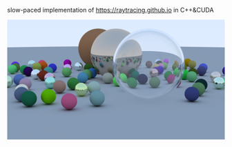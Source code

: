 slow-paced implementation of https://raytracing.github.io in C++&CUDA

![spheres](https://raw.githubusercontent.com/slam3085/path_tracing/master/spheres.png)
